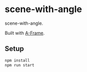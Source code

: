 # scene-with-angle

scene-with-angle.

Built with [A-Frame](https://aframe.io).

## Setup

```sh
npm install
npm run start
```
